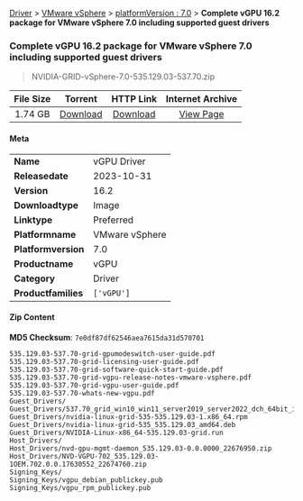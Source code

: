 
[Driver](/README.md)  >  [VMware vSphere](/index/Driver/VMware_vSphere.md)  >  [platformVersion : 7.0](/index/Driver/VMware_vSphere/7.0.md)  >  **Complete vGPU 16.2 package for VMware vSphere 7.0 including supported guest drivers**


###    Complete vGPU 16.2 package for VMware vSphere 7.0 including supported guest drivers

> NVIDIA-GRID-vSphere-7.0-535.129.03-537.70.zip   


| **File Size** | **Torrent**  | **HTTP Link** | **Internet Archive** |
|:-------------:|:------------:|:-------------:|:--------------------:|
| 1.74 GB |  [Download](https://archive.org/download/nvgpu_NVIDIA-GRID-vSphere-7.0-535.129.03-537.70.zip/nvgpu_NVIDIA-GRID-vSphere-7.0-535.129.03-537.70.zip_archive.torrent)       | [Download](https://archive.org/compress/nvgpu_NVIDIA-GRID-vSphere-7.0-535.129.03-537.70.zip) | [View Page](https://archive.org/details/nvgpu_NVIDIA-GRID-vSphere-7.0-535.129.03-537.70.zip)       |

#### Meta

<table>
<tr><td><strong>Name</strong></td><td>vGPU Driver</td></tr>
<tr><td><strong>Releasedate</strong></td><td>2023-10-31</td></tr>
<tr><td><strong>Version</strong></td><td>16.2</td></tr>
<tr><td><strong>Downloadtype</strong></td><td>Image</td></tr>
<tr><td><strong>Linktype</strong></td><td>Preferred</td></tr>
<tr><td><strong>Platformname</strong></td><td>VMware vSphere</td></tr>
<tr><td><strong>Platformversion</strong></td><td>7.0</td></tr>
<tr><td><strong>Productname</strong></td><td>vGPU</td></tr>
<tr><td><strong>Category</strong></td><td>Driver</td></tr>
<tr><td><strong>Productfamilies</strong></td><td><code>['vGPU']</code></td></tr>
</table>

#### Zip Content

**MD5 Checksum**: `7e0df87df62546aea7615da31d570701`

```text
535.129.03-537.70-grid-gpumodeswitch-user-guide.pdf
535.129.03-537.70-grid-licensing-user-guide.pdf
535.129.03-537.70-grid-software-quick-start-guide.pdf
535.129.03-537.70-grid-vgpu-release-notes-vmware-vsphere.pdf
535.129.03-537.70-grid-vgpu-user-guide.pdf
535.129.03-537.70-whats-new-vgpu.pdf
Guest_Drivers/
Guest_Drivers/537.70_grid_win10_win11_server2019_server2022_dch_64bit_international.exe
Guest_Drivers/nvidia-linux-grid-535-535.129.03-1.x86_64.rpm
Guest_Drivers/nvidia-linux-grid-535_535.129.03_amd64.deb
Guest_Drivers/NVIDIA-Linux-x86_64-535.129.03-grid.run
Host_Drivers/
Host_Drivers/nvd-gpu-mgmt-daemon_535.129.03-0.0.0000_22676950.zip
Host_Drivers/NVD-VGPU-702_535.129.03-1OEM.702.0.0.17630552_22674760.zip
Signing_Keys/
Signing_Keys/vgpu_debian_publickey.pub
Signing_Keys/vgpu_rpm_publickey.pub
```